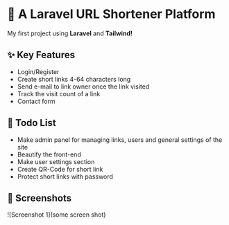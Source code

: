 # 🔗 A Laravel URL Shortener Platform
My first project using <b>Laravel</b> and <b>Tailwind!</b>


## ✨ Key Features

- Login/Register
- Create short links 4-64 characters long
- Send e-mail to link owner once the link visited
- Track the visit count of a link
- Contact form

## 📝 Todo List

- Make admin panel for managing links, users and general settings of the site
- Beautify the front-end
- Make user settings section
- Create QR-Code for short link
- Protect short links with password

## 📸 Screenshots

![Screenshot 1](some screen shot)

